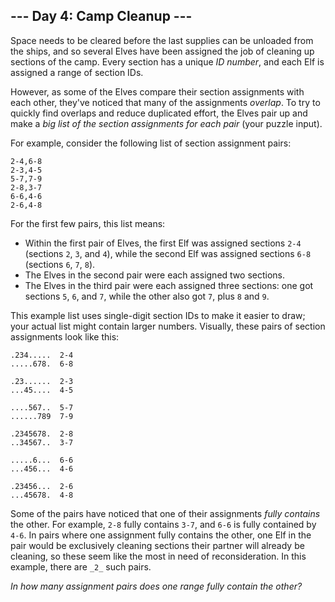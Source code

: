 \--- Day 4: Camp Cleanup ---
----------------------------

Space needs to be cleared before the last supplies can be unloaded from the ships, and so several Elves have been assigned the job of cleaning up sections of the camp. Every section has a unique _ID number_, and each Elf is assigned a range of section IDs.

However, as some of the Elves compare their section assignments with each other, they've noticed that many of the assignments _overlap_. To try to quickly find overlaps and reduce duplicated effort, the Elves pair up and make a _big list of the section assignments for each pair_ (your puzzle input).

For example, consider the following list of section assignment pairs:

    2-4,6-8
    2-3,4-5
    5-7,7-9
    2-8,3-7
    6-6,4-6
    2-6,4-8
    

For the first few pairs, this list means:

*   Within the first pair of Elves, the first Elf was assigned sections `2-4` (sections `2`, `3`, and `4`), while the second Elf was assigned sections `6-8` (sections `6`, `7`, `8`).
*   The Elves in the second pair were each assigned two sections.
*   The Elves in the third pair were each assigned three sections: one got sections `5`, `6`, and `7`, while the other also got `7`, plus `8` and `9`.

This example list uses single-digit section IDs to make it easier to draw; your actual list might contain larger numbers. Visually, these pairs of section assignments look like this:

    .234.....  2-4
    .....678.  6-8
    
    .23......  2-3
    ...45....  4-5
    
    ....567..  5-7
    ......789  7-9
    
    .2345678.  2-8
    ..34567..  3-7
    
    .....6...  6-6
    ...456...  4-6
    
    .23456...  2-6
    ...45678.  4-8
    

Some of the pairs have noticed that one of their assignments _fully contains_ the other. For example, `2-8` fully contains `3-7`, and `6-6` is fully contained by `4-6`. In pairs where one assignment fully contains the other, one Elf in the pair would be exclusively cleaning sections their partner will already be cleaning, so these seem like the most in need of reconsideration. In this example, there are `_2_` such pairs.

_In how many assignment pairs does one range fully contain the other?_